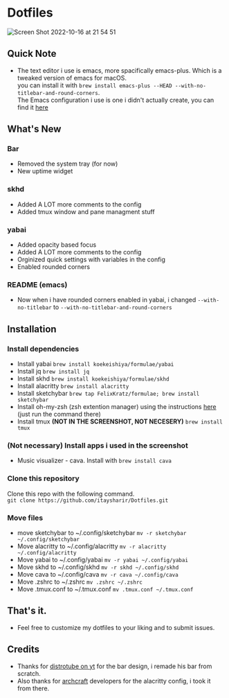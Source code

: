 # Dotfiles
![Screen Shot 2022-10-16 at 21 54 51](https://user-images.githubusercontent.com/87126382/196052893-bdc32b72-a9c2-4ec1-a21b-2c321156a486.png)

## Quick Note
- The text editor i use is emacs, more spacifically emacs-plus. Which is a tweaked version of emacs for macOS. <br> you can install it with
```brew install emacs-plus --HEAD --with-no-titlebar-and-round-corners```. <br> The Emacs configuration i use is one i didn't actually create, you can find it [here](https://github.com/doomemacs/doomemacs) <br>
## What's New
### Bar
- Removed the system tray (for now)
- New uptime widget
### skhd
- Added A LOT more comments to the config
- Added tmux window and pane managment stuff
### yabai
- Added opacity based focus
- Added A LOT more comments to the config
- Orginized quick settings with variables in the config
- Enabled rounded corners
### README (emacs)
- Now when i have rounded corners enabled in yabai, i changed ```--with-no-titlebar``` to ```--with-no-titlebar-and-round-corners```

## Installation
### Install dependencies
- Install yabai ```brew install koekeishiya/formulae/yabai```
- Install jq ```brew install jq```
- Install skhd ```brew install koekeishiya/formulae/skhd```
- Install alacritty ```brew install alacritty```
- Install sketchybar ```brew tap FelixKratz/formulae; brew install sketchybar```
- Install oh-my-zsh (zsh extention manager) using the instructions [here](https://ohmyz.sh/#install) (just run the command there)
- Install tmux **(NOT IN THE SCREENSHOT, NOT NECESERY)** ```brew install tmux```

### (Not necessary) Install apps i used in the screenshot
- Music visualizer - cava. Install with ```brew install cava```

### Clone this repository
Clone this repo with the following command. <br>
```git clone https://github.com/itaysharir/Dotfiles.git```

### Move files
- move sketchybar to ~/.config/sketchybar ```mv -r sketchybar ~/.config/sketchybar``` <br> 
- Move alacritty to ~/.config/alacritty ```mv -r alacritty ~/.config/alacritty``` <br>
- Move yabai to ~/.config/yabai ```mv -r yabai ~/.config/yabai``` <br>
- Move skhd to ~/.config/skhd ```mv -r skhd ~/.config/skhd``` <br>
- Move cava to ~/.config/cava ```mv -r cava ~/.config/cava```
- Move .zshrc to ~/.zshrc ```mv .zshrc ~/.zshrc```
- Move .tmux.conf to ~/.tmux.conf ```mv .tmux.conf ~/.tmux.conf```

## That's it.
- Feel free to customize my dotfiles to your liking and to submit issues.

## Credits
- Thanks for [distrotube on yt](https://www.youtube.com/channel/UCVls1GmFKf6WlTraIb_IaJg) for the bar design, i remade his bar from scratch. <br>
- Also thanks for [archcraft](https://archcraft.io/) developers for the alacritty config, i took it from there.
